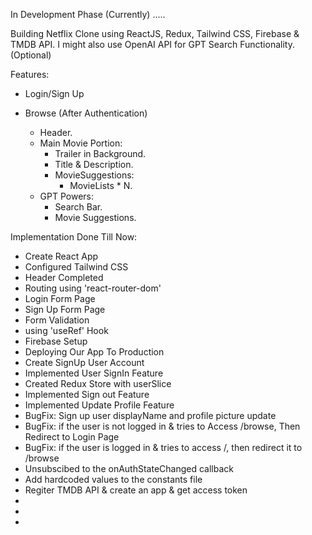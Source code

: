 In Development Phase (Currently) .....

Building Netflix Clone using ReactJS, Redux, Tailwind CSS, Firebase & TMDB API. 
I might also use OpenAI API for GPT Search Functionality. (Optional)

Features:
- Login/Sign Up

- Browse (After Authentication)
    - Header.
    - Main Movie Portion:
        - Trailer in Background.
        - Title & Description.
        - MovieSuggestions:
            - MovieLists * N.
    - GPT Powers:
        - Search Bar.
        - Movie Suggestions.

Implementation Done Till Now:
- Create React App
- Configured Tailwind CSS
- Header Completed
- Routing using 'react-router-dom'
- Login Form Page
- Sign Up Form Page
- Form Validation
- using 'useRef' Hook
- Firebase Setup
- Deploying Our App To Production
- Create SignUp User Account
- Implemented User SignIn Feature
- Created Redux Store with userSlice
- Implemented Sign out Feature 
- Implemented Update Profile Feature
- BugFix: Sign up user displayName and profile picture update
- BugFix: if the user is not logged in & tries to Access /browse, Then Redirect to Login Page
- BugFix: if the user is logged in & tries to access /, then redirect it to /browse
- Unsubscibed to the onAuthStateChanged callback
- Add hardcoded values to the constants file
- Regiter TMDB API & create an app & get access token
- 
- 
- 